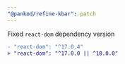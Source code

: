 ```yaml
---
"@pankod/refine-kbar": patch
---
```


Fixed `react-dom` dependency version

```diff
- "react-dom": "^17.0.4"
+ "react-dom": "^17.0.0 || ^18.0.0"
```
